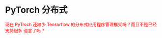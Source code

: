 
# PyTorch 分布式

<span style="color:red;">现在 PyTroch 还缺少 Tensorflow 的分布式应用程序管理框架吗？而且不是已经支持很多 语言了吗？</span>

